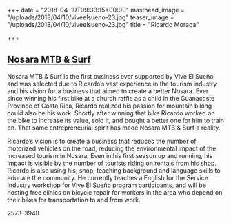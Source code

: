 +++
date = "2018-04-10T09:33:15+00:00"
masthead_image = "/uploads/2018/04/10/viveelsueno-23.jpg"
teaser_image = "/uploads/2018/04/10/viveelsueno-23.jpg"
title = "Ricardo Moraga"

+++
## [Nosara MTB & Surf](https://nosaramtbsurf.com/)

Nosara MTB & Surf is the first business ever supported by Vive El Sueño and was selected due to Ricardo’s vast experience in the tourism industry and his vision for a business that aimed to create a better Nosara. Ever since winning his first bike at a church raffle as a child in the Guanacaste Province of Costa Rica, Ricardo realized his passion for mountain biking could also be his work. Shortly after winning that bike Ricardo worked on the bike to increase its value, sold it, and bought a better one for him to train on. That same entrepreneurial spirit has made Nosara MTB & Surf a reality.

Ricardo’s vision is to create a business that reduces the number of motorized vehicles on the road, reducing the environmental impact of the increased tourism in Nosara. Even in his first season up and running, his impact is visible by the number of tourists riding on rentals from his shop. Ricardo is also using his, shop, teaching background and language skills to educate the community. He currently teaches a English for the Service Industry workshop for Vive El Sueño program participants, and will be hosting free clinics on bicycle repair for workers in the area who depend on their bikes for transportation to and from work.

2573-3948